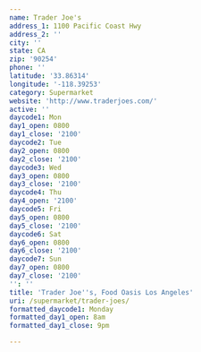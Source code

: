 ```yaml
---
name: Trader Joe's
address_1: 1100 Pacific Coast Hwy
address_2: ''
city: ''
state: CA
zip: '90254'
phone: ''
latitude: '33.86314'
longitude: '-118.39253'
category: Supermarket
website: 'http://www.traderjoes.com/'
active: ''
daycode1: Mon
day1_open: 0800
day1_close: '2100'
daycode2: Tue
day2_open: 0800
day2_close: '2100'
daycode3: Wed
day3_open: 0800
day3_close: '2100'
daycode4: Thu
day4_open: '2100'
daycode5: Fri
day5_open: 0800
day5_close: '2100'
daycode6: Sat
day6_open: 0800
day6_close: '2100'
daycode7: Sun
day7_open: 0800
day7_close: '2100'
'': ''
title: 'Trader Joe''s, Food Oasis Los Angeles'
uri: /supermarket/trader-joes/
formatted_daycode1: Monday
formatted_day1_open: 8am
formatted_day1_close: 9pm

---
```

